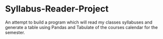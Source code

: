 # Syllabus-Reader-Project
An attempt to build a program which will read my classes syllabuses and generate a table using Pandas and Tabulate of the courses calendar for the semester.
